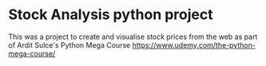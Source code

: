 # Stock Analysis python project

This was a project to create and visualise stock prices from the web as part of Ardit Sulce's Python Mega Course https://www.udemy.com/the-python-mega-course/
